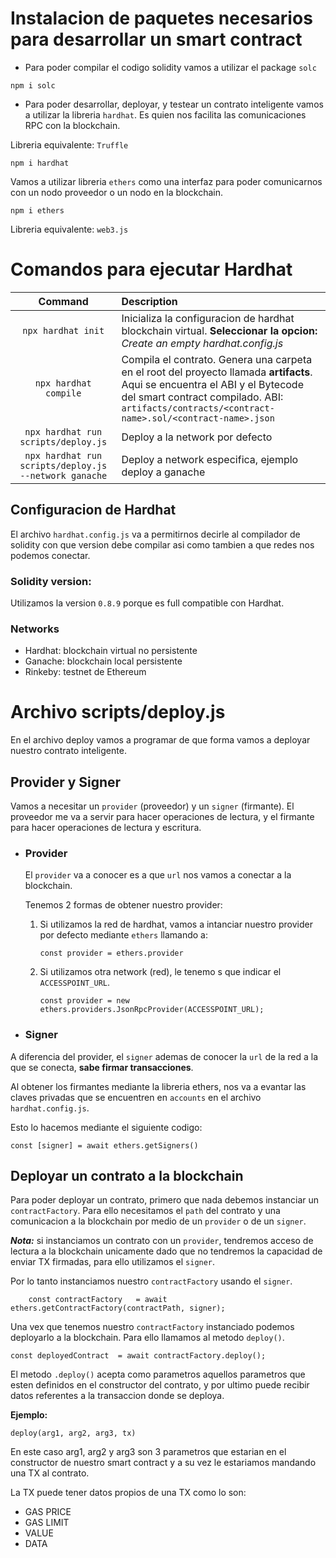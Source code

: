 # Instalacion de paquetes necesarios para desarrollar un smart contract

- Para poder compilar el codigo solidity vamos a utilizar el package `solc` 

```shell
npm i solc 
```

- Para poder desarrollar, deployar, y testear un contrato inteligente vamos a utilizar la libreria `hardhat`. Es quien nos facilita las comunicaciones RPC con la blockchain.

Libreria equivalente: `Truffle` 

```shell
npm i hardhat
``` 

Vamos a utilizar libreria `ethers` como una interfaz para poder comunicarnos con un nodo proveedor o un nodo en la blockchain. 

```shell
npm i ethers
```
Libreria equivalente: `web3.js`



# Comandos para ejecutar Hardhat
| Command | Description |
| :---: | :--- |
| `npx hardhat init` | Inicializa la configuracion de hardhat blockchain virtual. **Seleccionar la opcion:** *Create an empty hardhat.config.js*  |
| `npx hardhat compile` | Compila el contrato. Genera una carpeta en el root del proyecto llamada **artifacts**. Aqui se encuentra el ABI y el Bytecode del smart contract compilado. ABI: `artifacts/contracts/<contract-name>.sol/<contract-name>.json`  |
| `npx hardhat run scripts/deploy.js` | Deploy a la network por defecto |
| `npx hardhat run scripts/deploy.js --network ganache`|  Deploy a network especifica, ejemplo deploy a ganache | 


## Configuracion de Hardhat
El archivo `hardhat.config.js` va a permitirnos decirle al compilador de solidity con que version debe compilar asi como tambien a que redes nos podemos conectar.

### Solidity version:  
Utilizamos la version `0.8.9` porque es full compatible con Hardhat.

### Networks
- Hardhat: blockchain virtual no persistente
- Ganache: blockchain local persistente
- Rinkeby: testnet de Ethereum

# Archivo scripts/deploy.js
En el archivo deploy vamos a programar de que forma vamos a deployar nuestro contrato inteligente.

## Provider y Signer
Vamos a necesitar un `provider` (proveedor) y un `signer` (firmante). El proveedor me va a servir para hacer operaciones de lectura, y el firmante para hacer operaciones de lectura y escritura.

* ### Provider
  El `provider` va a conocer es a que `url` nos vamos a conectar a la blockchain.

  Tenemos 2 formas de obtener nuestro provider: 
  
  1. Si utilizamos la red de hardhat, vamos a intanciar nuestro provider por defecto mediante `ethers` llamando a:
   
      ```shell
      const provider = ethers.provider
      ```
  2. Si utilizamos otra network (red), le tenemo s que indicar el `ACCESSPOINT_URL`.
      ```shell
      const provider = new ethers.providers.JsonRpcProvider(ACCESSPOINT_URL);
      ```

* ### Signer 
A diferencia del provider, el `signer` ademas de conocer la `url` de la red a la que se conecta, **sabe firmar transacciones**.


Al obtener los firmantes mediante la libreria ethers, nos va a evantar las claves privadas que se encuentren en `accounts` en el archivo `hardhat.config.js`.

Esto lo hacemos mediante el siguiente codigo:
```shell
const [signer] = await ethers.getSigners()
```

## Deployar un contrato a la blockchain
Para poder deployar un contrato, primero que nada debemos instanciar un `contractFactory`. Para ello necesitamos el `path` del contrato y una comunicacion a la blockchain por medio de un `provider` o de un `signer`. 

__*Nota:*__ si instanciamos un contrato con un `provider`, tendremos acceso de lectura a la blockchain unicamente dado que no tendremos la capacidad de enviar TX firmadas, para ello utilizamos el `signer`.

Por lo tanto instanciamos nuestro `contractFactory` usando el `signer`.

```shell
    const contractFactory   = await ethers.getContractFactory(contractPath, signer);
```

Una vex que tenemos nuestro `contractFactory` instanciado podemos deployarlo a la blockchain. Para ello llamamos al metodo `deploy()`.

```shell
const deployedContract  = await contractFactory.deploy();
```

El metodo `.deploy()` acepta como parametros aquellos parametros que esten definidos en el constructor del contrato, y por ultimo puede recibir datos referentes a la transaccion donde se deploya.

**Ejemplo:** 
```shell
deploy(arg1, arg2, arg3, tx)
```
En este caso arg1, arg2 y arg3 son 3 parametros que estarian en el constructor de nuestro smart contract y a su vez le estariamos mandando una TX al contrato.

La TX puede tener datos propios de una TX como lo son:
- GAS PRICE
- GAS LIMIT
- VALUE
- DATA
